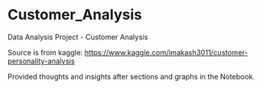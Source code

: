 # Customer_Analysis
Data Analysis Project - Customer Analysis

Source is from kaggle: https://www.kaggle.com/imakash3011/customer-personality-analysis

Provided thoughts and insights after sections and graphs in the Notebook.
